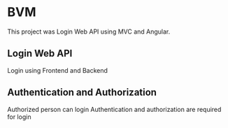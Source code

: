 # BVM

This project was Login Web API using MVC and Angular.

##  Login Web API
Login using Frontend and Backend


## Authentication and Authorization 
Authorized person can login 
Authentication and authorization are required for login